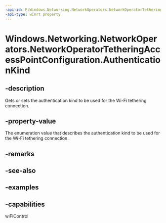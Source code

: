 ```yaml
---
-api-id: P:Windows.Networking.NetworkOperators.NetworkOperatorTetheringAccessPointConfiguration.AuthenticationKind
-api-type: winrt property
---
```


# Windows.Networking.NetworkOperators.NetworkOperatorTetheringAccessPointConfiguration.AuthenticationKind

<!--
public Windows.Networking.NetworkOperators.TetheringWiFiAuthenticationKind AuthenticationKind { get; set; }
-->


## -description

Gets or sets the authentication kind to be used for the Wi-Fi tethering connection.

## -property-value

The enumeration value that describes the authentication kind to be used for the Wi-Fi tethering connection.

## -remarks

## -see-also

## -examples

## -capabilities
wiFiControl
